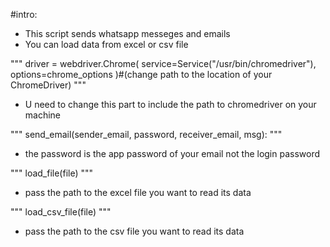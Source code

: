 #intro:

- This script sends whatsapp messeges and emails
- You can load data from excel or csv file

"""
driver = webdriver.Chrome(
service=Service("/usr/bin/chromedriver"), options=chrome_options
)#(change path to the location of your ChromeDriver)
"""

- U need to change this part to include the path to chromedriver on your machine

"""
send_email(sender_email, password, receiver_email, msg):
"""

- the password is the app password of your email not the login password

"""
load_file(file)
"""

- pass the path to the excel file you want to read its data

"""
load_csv_file(file)
"""

- pass the path to the csv file you want to read its data

